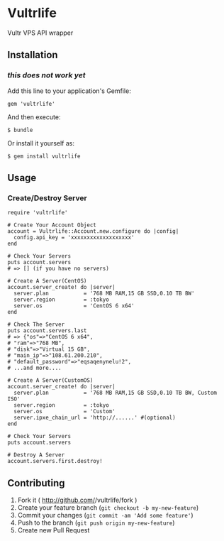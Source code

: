 # Vultrlife

Vultr VPS API wrapper

## Installation
### *this does not work yet*

Add this line to your application's Gemfile:

    gem 'vultrlife'

And then execute:

    $ bundle

Or install it yourself as:

    $ gem install vultrlife

## Usage

### Create/Destroy Server

```
require 'vultrlife'

# Create Your Account Object
account = Vultrlife::Account.new.configure do |config|
  config.api_key = 'xxxxxxxxxxxxxxxxxxx'
end

# Check Your Servers
puts account.servers
# => [] (if you have no servers)

# Create A Server(CentOS)
account.server_create! do |server|
  server.plan           = '768 MB RAM,15 GB SSD,0.10 TB BW'
  server.region         = :tokyo
  server.os             = 'CentOS 6 x64'
end

# Check The Server
puts account.servers.last
# => {"os"=>"CentOS 6 x64",
# "ram"=>"768 MB",
# "disk"=>"Virtual 15 GB",
# "main_ip"=>"108.61.200.210",
# "default_password"=>"eqsaqenynelu!2",
# ...and more....

# Create A Server(CustomOS)
account.server_create! do |server|
  server.plan           = '768 MB RAM,15 GB SSD,0.10 TB BW, Custom ISO'
  server.region         = :tokyo
  server.os             = 'Custom'
  server.ipxe_chain_url = 'http://......' #(optional)
end

# Check Your Servers
puts account.servers

# Destroy A Server
account.servers.first.destroy!
```

## Contributing

1. Fork it ( http://github.com/<my-github-username>/vultrlife/fork )
2. Create your feature branch (`git checkout -b my-new-feature`)
3. Commit your changes (`git commit -am 'Add some feature'`)
4. Push to the branch (`git push origin my-new-feature`)
5. Create new Pull Request
